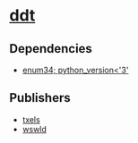 # [ddt](https://pypi.org/project/ddt)

## Dependencies
- [enum34; python_version<'3'](packages/e/enum34.md)



## Publishers
- [txels](https://pypi.org/user/txels)
- [wswld](https://pypi.org/user/wswld)

